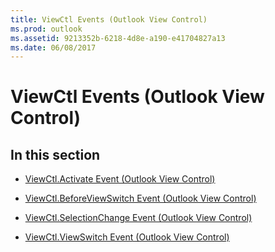 ```yaml
---
title: ViewCtl Events (Outlook View Control)
ms.prod: outlook
ms.assetid: 9213352b-6218-4d8e-a190-e41704827a13
ms.date: 06/08/2017
---
```



# ViewCtl Events (Outlook View Control)

## In this section


-  [ViewCtl.Activate Event (Outlook View Control)](viewctl-activate-event-outlook-view-control.md)
    
-  [ViewCtl.BeforeViewSwitch Event (Outlook View Control)](viewctl-beforeviewswitch-event-outlook-view-control.md)
    
-  [ViewCtl.SelectionChange Event (Outlook View Control)](viewctl-selectionchange-event-outlook-view-control.md)
    
-  [ViewCtl.ViewSwitch Event (Outlook View Control)](viewctl-viewswitch-event-outlook-view-control.md)
    

